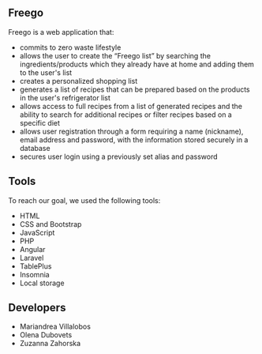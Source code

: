 ## **Freego**

Freego is a web application that:

-   commits to zero waste lifestyle
-   allows the user to create the “Freego list” by searching the ingredients/products which they already have at home and adding them to the user's list
-   creates a personalized shopping list
-   generates a list of recipes that can be prepared based on the products in the user's refrigerator list
-   allows access to full recipes from a list of generated recipes and the ability to search for additional recipes or filter recipes based on a specific diet
-   allows user registration through a form requiring a name (nickname), email address and password, with the information stored securely in a database
-   secures user login using a previously set alias and password

## Tools

To reach our goal, we used the following tools:
-   HTML
-   CSS and Bootstrap
-   JavaScript
-   PHP
-   Angular
-   Laravel
-   TablePlus
-   Insomnia
-   Local storage

## Developers
- Mariandrea Villalobos
- Olena Dubovets
- Zuzanna Zahorska
